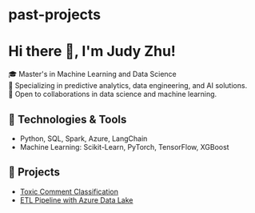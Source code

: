 # past-projects

# Hi there 👋, I'm Judy Zhu!
🎓 Master's in Machine Learning and Data Science  
🌟 Specializing in predictive analytics, data engineering, and AI solutions.  
💼 Open to collaborations in data science and machine learning.  

## 🔧 Technologies & Tools
- Python, SQL, Spark, Azure, LangChain
- Machine Learning: Scikit-Learn, PyTorch, TensorFlow, XGBoost

## 📂 Projects
- [Toxic Comment Classification](https://github.com/yourusername/toxic-comment-classification)
- [ETL Pipeline with Azure Data Lake](https://github.com/yourusername/etl-pipeline-azure)
